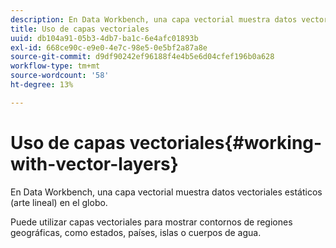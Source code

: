 ```yaml
---
description: En Data Workbench, una capa vectorial muestra datos vectoriales estáticos (arte lineal) en el globo.
title: Uso de capas vectoriales
uuid: db104a91-05b3-4db7-ba1c-6e4afc01893b
exl-id: 668ce90c-e9e0-4e7c-98e5-0e5bf2a87a8e
source-git-commit: d9df90242ef96188f4e4b5e6d04cfef196b0a628
workflow-type: tm+mt
source-wordcount: '58'
ht-degree: 13%

---
```


# Uso de capas vectoriales{#working-with-vector-layers}

En Data Workbench, una capa vectorial muestra datos vectoriales estáticos (arte lineal) en el globo.

Puede utilizar capas vectoriales para mostrar contornos de regiones geográficas, como estados, países, islas o cuerpos de agua.
